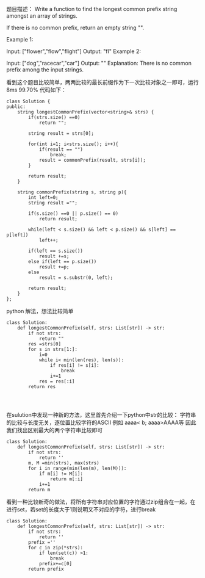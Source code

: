 题目描述：
Write a function to find the longest common prefix string amongst an array of strings.

If there is no common prefix, return an empty string "".

Example 1:

Input: ["flower","flow","flight"]
Output: "fl"
Example 2:

Input: ["dog","racecar","car"]
Output: ""
Explanation: There is no common prefix among the input strings.

看到这个题目比较简单，两两比较的最长前缀作为下一次比较对象之一即可，运行8ms 99.70%
代码如下：
```
class Solution {
public:
    string longestCommonPrefix(vector<string>& strs) {
        if(strs.size() ==0)
            return "";
        
        string result = strs[0];
        
        for(int i=1; i<strs.size(); i++){
            if(result == "")
                break;
            result = commonPrefix(result, strs[i]);
        }
        
        return result;
    }
    
    string commonPrefix(string s, string p){
        int left=0;
        string result ="";
        
        if(s.size() ==0 || p.size() == 0)
            return result;
        
        while(left < s.size() && left < p.size() && s[left] == p[left])
            left++;
        
        if(left == s.size())
            result +=s;
        else if(left == p.size())
            result +=p;
        else
            result = s.substr(0, left);
        
        return result;
    }
};
```



python 解法，想法比较简单
```
class Solution:
    def longestCommonPrefix(self, strs: List[str]) -> str:
        if not strs:
            return ""
        res =strs[0]
        for s in strs[1:]:
            i=0
            while i< min(len(res), len(s)):
                if res[i] != s[i]:
                    break
                i+=1
            res = res[:i]
        return res
                    
            
        
```

在sulution中发现一种新的方法，这里首先介绍一下python中str的比较：
    字符串的比较与长度无关，逐位置比较字符的ASCII
    例如 aaaa< b; aaaa>AAAA等
因此我们找出区别最大的两个字符串比较即可
```
class Solution:
    def longestCommonPrefix(self, strs: List[str]) -> str:
        if not strs:
            return ''
        m, M =min(strs), max(strs)
        for i in range(min(len(m), len(M))):
            if m[i] != M[i]:
                return m[:i]
            i+=1
        return m
```


看到一种比较新奇的做法，将所有字符串对应位置的字符通过zip组合在一起，在进行set，若set的长度大于1则说明又不对应的字符，进行break
```
class Solution:
    def longestCommonPrefix(self, strs: List[str]) -> str:
        if not strs:
            return ''
        prefix =''
        for c in zip(*strs):
            if len(set(c)) >1:
                break
            prefix+=c[0]
        return prefix
```
            
